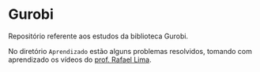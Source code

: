 # Gurobi

Repositório referente aos estudos da biblioteca Gurobi.

No diretório `Aprendizado` estão alguns problemas resolvidos, tomando com aprendizado os vídeos do [prof. Rafael Lima](https://www.youtube.com/channel/UCwKvmx6gPtTS0saXP4rYPxA).